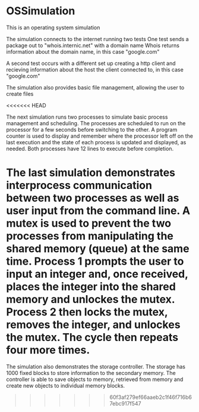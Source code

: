 # OSSimulation
This is an operating system simulation

The simulation connects to the internet running two tests
One test sends a package out to "whois.internic.net" with a domain name
Whois returns information about the domain name, in this case "google.com"
	
A second test occurs with a different set up creating a http client 
and recieving information about the host the client connected to, in this case "google.com"


The simulation also provides basic file management, allowing the user to create files

<<<<<<< HEAD

The next simulation runs two processes to simulate basic process management and scheduling. The processes are scheduled to run on the processor for a few seconds before switching to the other. A program counter is used to display and remember where the processor left off on the last execution and the state of each process is updated and displayed, as needed. Both processes have 12 lines to execute before completion.


The last simulation demonstrates interprocess communication between two processes as well as user input from the command line. A mutex is used to prevent the two processes from manipulating the shared memory (queue) at the same time. Process 1 prompts the user to input an integer and, once received, places the integer into the shared memory and unlockes the mutex. Process 2 then locks the mutex, removes the integer, and unlockes the mutex. The cycle then repeats four more times.
=======
The simulation also demonstrates the storage controller. The storage has 1000 fixed blocks to store information to the secondary memory. The controller is able to save objects to memory, retrieved from memory and create new objects to individual memory blocks.

>>>>>>> 60f3af279ef66aaeb2c1f46f716b67ebc917f547
